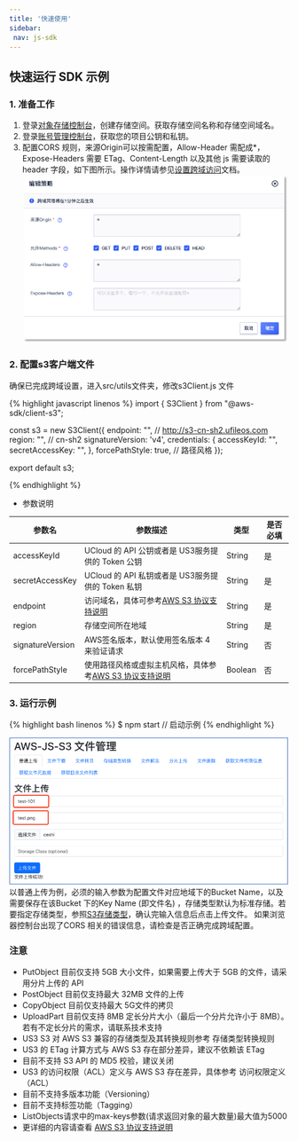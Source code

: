 ```yaml
--- 
title: '快速使用'
sidebar:
 nav: js-sdk
---
```


## 快速运行 SDK 示例
### 1. 准备工作
1. 登录[对象存储控制台](https://console.ucloud.cn/ufile/ufile)，创建存储空间。获取存储空间名称和存储空间域名。
2. 登录[账号管理控制台](https://console.ucloud.cn/uaccount/api_manage)，获取您的项目公钥和私钥。
3. 配置CORS 规则，来源Origin可以按需配置，Allow-Header 需配成*，Expose-Headers 需要 ETag、Content-Length 以及其他 js 需要读取的 header 字段，如下图所示。操作详情请参见[设置跨域访问](https://docs.ucloud.cn/ufile/guide/cors)文档。
![image-cors](img/cors.png)

### 2. 配置s3客户端文件
  确保已完成跨域设置，进入src/utils文件夹，修改s3Client.js 文件

    
<div class="copyable" markdown="1">
{% highlight javascript linenos %}
import { S3Client } from "@aws-sdk/client-s3";

const s3 = new S3Client({
    endpoint: "",  // http://s3-cn-sh2.ufileos.com
    region: "",    // cn-sh2
    signatureVersion: 'v4',
    credentials: {
        accessKeyId: "",
        secretAccessKey: "",
    },
    forcePathStyle: true,   // 路径风格
});

export default s3;

{% endhighlight %}
</div>

* 参数说明

| 参数名            | 参数描述                                                                 | 类型     | 是否必填 |
| ----------------- | ----------------------------------------------------------------------- | -------- | -------- |
| accessKeyId       | UCloud 的 API 公钥或者是 US3服务提供的 Token 公钥                       | String   | 是        |
| secretAccessKey   | UCloud 的 API 私钥或者是 US3服务提供的 Token 私钥                       | String   | 是        |
| endpoint          | 访问域名，具体可参考[AWS S3 协议支持说明](https://docs.ucloud.cn/ufile/s3/s3_introduction)                                 | String   | 是        |
| region            | 存储空间所在地域                                                       | String   | 是        |
| signatureVersion  | AWS签名版本，默认使用签名版本 4 来验证请求                             | String   | 否        |
| forcePathStyle    | 使用路径风格或虚拟主机风格，具体参考[AWS S3 协议支持说明](https://docs.ucloud.cn/ufile/s3/s3_introduction)                | Boolean  | 否        |

### 3. 运行示例

<div class="copyable" markdown="1">
{% highlight bash linenos %}
$ npm start   // 启动示例
{% endhighlight %}
</div>

 ![image-demo](img/demo.png)
	以普通上传为例，必须的输入参数为配置文件对应地域下的Bucket Name，以及需要保存在该Bucket 下的Key Name (即文件名) ，存储类型默认为标准存储。若要指定存储类型，参照[S3存储类型](https://docs.ucloud.cn/ufile/s3/s3_introduction)，确认完输入信息后点击上传文件。
	如果浏览器控制台出现了CORS 相关的错误信息，请检查是否正确完成跨域配置。
	
### 注意
* PutObject 目前仅支持 5GB 大小文件，如果需要上传大于 5GB 的文件，请采用分片上传的 API
* PostObject 目前仅支持最大 32MB 文件的上传
* CopyObject 目前仅支持最大 5G文件的拷贝
* UploadPart 目前仅支持 8MB 定长分片大小（最后一个分片允许小于 8MB）。若有不定长分片的需求，请联系技术支持
* US3 S3 对 AWS S3 兼容的存储类型及其转换规则参考 存储类型转换规则
* US3 的 ETag 计算方式与 AWS S3 存在部分差异，建议不依赖该 ETag
* 目前不支持 S3 API 的 MD5 校验，建议关闭
* US3 的访问权限（ACL）定义与 AWS S3 存在差异，具体参考 访问权限定义（ACL）
* 目前不支持多版本功能（Versioning）
* 目前不支持标签功能（Tagging）
* ListObjects请求中的max-keys参数(请求返回对象的最大数量)最大值为5000
* 更详细的内容请查看 [AWS S3 协议支持说明](https://docs.ucloud.cn/ufile/s3/s3_introduction)



